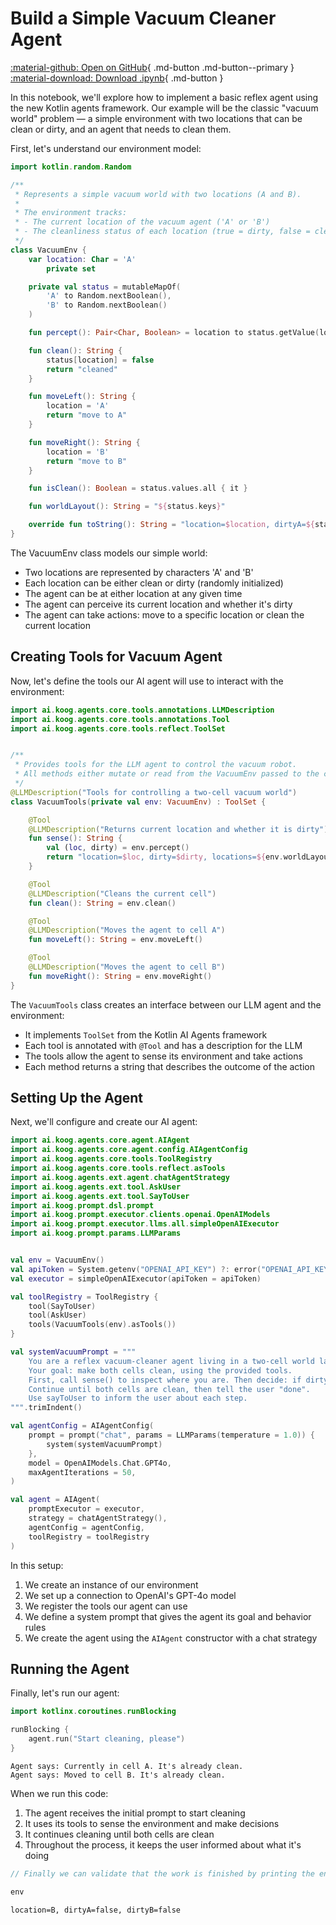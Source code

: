 # Build a Simple Vacuum Cleaner Agent

[:material-github: Open on GitHub](
https://github.com/JetBrains/koog/blob/develop/examples/VaccumAgent.ipynb
){ .md-button .md-button--primary }
[:material-download: Download .ipynb](
https://raw.githubusercontent.com/JetBrains/koog/develop/examples/VaccumAgent.ipynb
){ .md-button }

In this notebook, we'll explore how to implement a basic reflex agent using the new Kotlin agents framework.
Our example will be the classic "vacuum world" problem —
a simple environment with two locations that can be clean or dirty, and an agent that needs to clean them.

First, let's understand our environment model:


```kotlin
import kotlin.random.Random

/**
 * Represents a simple vacuum world with two locations (A and B).
 *
 * The environment tracks:
 * - The current location of the vacuum agent ('A' or 'B')
 * - The cleanliness status of each location (true = dirty, false = clean)
 */
class VacuumEnv {
    var location: Char = 'A'
        private set

    private val status = mutableMapOf(
        'A' to Random.nextBoolean(),
        'B' to Random.nextBoolean()
    )

    fun percept(): Pair<Char, Boolean> = location to status.getValue(location)

    fun clean(): String {
        status[location] = false
        return "cleaned"
    }

    fun moveLeft(): String {
        location = 'A'
        return "move to A"
    }

    fun moveRight(): String {
        location = 'B'
        return "move to B"
    }

    fun isClean(): Boolean = status.values.all { it }

    fun worldLayout(): String = "${status.keys}"

    override fun toString(): String = "location=$location, dirtyA=${status['A']}, dirtyB=${status['B']}"
}
```

The VacuumEnv class models our simple world:
- Two locations are represented by characters 'A' and 'B'
- Each location can be either clean or dirty (randomly initialized)
- The agent can be at either location at any given time
- The agent can perceive its current location and whether it's dirty
- The agent can take actions: move to a specific location or clean the current location

## Creating Tools for Vacuum Agent
Now, let's define the tools our AI agent will use to interact with the environment:


```kotlin
import ai.koog.agents.core.tools.annotations.LLMDescription
import ai.koog.agents.core.tools.annotations.Tool
import ai.koog.agents.core.tools.reflect.ToolSet


/**
 * Provides tools for the LLM agent to control the vacuum robot.
 * All methods either mutate or read from the VacuumEnv passed to the constructor.
 */
@LLMDescription("Tools for controlling a two-cell vacuum world")
class VacuumTools(private val env: VacuumEnv) : ToolSet {

    @Tool
    @LLMDescription("Returns current location and whether it is dirty")
    fun sense(): String {
        val (loc, dirty) = env.percept()
        return "location=$loc, dirty=$dirty, locations=${env.worldLayout()}"
    }

    @Tool
    @LLMDescription("Cleans the current cell")
    fun clean(): String = env.clean()

    @Tool
    @LLMDescription("Moves the agent to cell A")
    fun moveLeft(): String = env.moveLeft()

    @Tool
    @LLMDescription("Moves the agent to cell B")
    fun moveRight(): String = env.moveRight()
}
```

The `VacuumTools` class creates an interface between our LLM agent and the environment:

- It implements `ToolSet` from the Kotlin AI Agents framework
- Each tool is annotated with `@Tool` and has a description for the LLM
- The tools allow the agent to sense its environment and take actions
- Each method returns a string that describes the outcome of the action

## Setting Up the Agent
Next, we'll configure and create our AI agent:


```kotlin
import ai.koog.agents.core.agent.AIAgent
import ai.koog.agents.core.agent.config.AIAgentConfig
import ai.koog.agents.core.tools.ToolRegistry
import ai.koog.agents.core.tools.reflect.asTools
import ai.koog.agents.ext.agent.chatAgentStrategy
import ai.koog.agents.ext.tool.AskUser
import ai.koog.agents.ext.tool.SayToUser
import ai.koog.prompt.dsl.prompt
import ai.koog.prompt.executor.clients.openai.OpenAIModels
import ai.koog.prompt.executor.llms.all.simpleOpenAIExecutor
import ai.koog.prompt.params.LLMParams


val env = VacuumEnv()
val apiToken = System.getenv("OPENAI_API_KEY") ?: error("OPENAI_API_KEY environment variable not set")
val executor = simpleOpenAIExecutor(apiToken = apiToken)

val toolRegistry = ToolRegistry {
    tool(SayToUser)
    tool(AskUser)
    tools(VacuumTools(env).asTools())
}

val systemVacuumPrompt = """
    You are a reflex vacuum-cleaner agent living in a two-cell world labelled A and B.
    Your goal: make both cells clean, using the provided tools.
    First, call sense() to inspect where you are. Then decide: if dirty → clean(); else moveLeft()/moveRight().
    Continue until both cells are clean, then tell the user "done".
    Use sayToUser to inform the user about each step.
""".trimIndent()

val agentConfig = AIAgentConfig(
    prompt = prompt("chat", params = LLMParams(temperature = 1.0)) {
        system(systemVacuumPrompt)
    },
    model = OpenAIModels.Chat.GPT4o,
    maxAgentIterations = 50,
)

val agent = AIAgent(
    promptExecutor = executor,
    strategy = chatAgentStrategy(),
    agentConfig = agentConfig,
    toolRegistry = toolRegistry
)
```

In this setup:

1. We create an instance of our environment
2. We set up a connection to OpenAI's GPT-4o model
3. We register the tools our agent can use
4. We define a system prompt that gives the agent its goal and behavior rules
5. We create the agent using the `AIAgent` constructor with a chat strategy

## Running the Agent

Finally, let's run our agent:


```kotlin
import kotlinx.coroutines.runBlocking

runBlocking {
    agent.run("Start cleaning, please")
}
```

    Agent says: Currently in cell A. It's already clean.
    Agent says: Moved to cell B. It's already clean.


When we run this code:

1. The agent receives the initial prompt to start cleaning
2. It uses its tools to sense the environment and make decisions
3. It continues cleaning until both cells are clean
4. Throughout the process, it keeps the user informed about what it's doing



```kotlin
// Finally we can validate that the work is finished by printing the env state

env
```




    location=B, dirtyA=false, dirtyB=false



